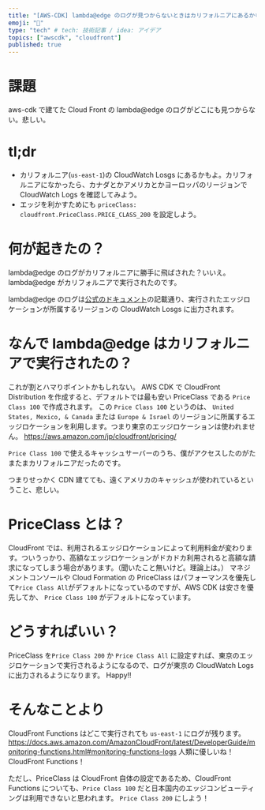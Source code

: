 ```yaml
---
title: "[AWS-CDK] lambda@edge のログが見つからないときはカリフォルニアにあるかも"
emoji: "📌"
type: "tech" # tech: 技術記事 / idea: アイデア
topics: ["awscdk", "cloudfront"]
published: true
---
```


# 課題

aws-cdk で建てた Cloud Front の lambda@edge のログがどこにも見つからない。悲しい。

# tl;dr

- カリフォルニア(`us-east-1`)の CloudWatch Losgs にあるかもよ。カリフォルニアになかったら、カナダとかアメリカとかヨーロッパのリージョンで CloudWatch Logs を確認してみよう。
- エッジを利かすためにも `priceClass: cloudfront.PriceClass.PRICE_CLASS_200` を設定しよう。

# 何が起きたの？

lambda@edge のログがカリフォルニアに勝手に飛ばされた？いいえ。lambda@edge がカリフォルニアで実行されたのです。

lambda@edge のログは[公式のドキュメント](https://docs.aws.amazon.com/AmazonCloudFront/latest/DeveloperGuide/lambda-cloudwatch-metrics-logging.html#lambda-cloudwatch-logs)の記載通り、実行されたエッジロケーションが所属するリージョンの CloudWatch Losgs に出力されます。

# なんで lambda@edge はカリフォルニアで実行されたの？

これが割とハマりポイントかもしれない。
AWS CDK で CloudFront Distribution を作成すると、デフォルトでは最も安い PriceClass である `Price Class 100` で作成されます。
この `Price Class 100` というのは、 `United States, Mexico, & Canada` または `Europe & Israel` のリージョンに所属するエッジロケーションを利用します。つまり東京のエッジロケーションは使われません。
https://aws.amazon.com/jp/cloudfront/pricing/

`Price Class 100` で使えるキャッシュサーバーのうち、僕がアクセスしたのがたまたまカリフォルニアだったのです。

つまりせっかく CDN 建てても、遠くアメリカのキャッシュが使われているということ、悲しい。

# PriceClass とは？

CloudFront では、利用されるエッジロケーションによって利用料金が変わります。ついうっかり、高額なエッジロケーションがドカドカ利用されると高額な請求になってしまう場合があります。（聞いたこと無いけど。理論上は。）
マネジメントコンソールや Cloud Formation の PriceClass はパフォーマンスを優先して`Price Class All`がデフォルトになっているのですが、AWS CDK は安さを優先してか、 `Price Class 100` がデフォルトになっています。

# どうすればいい？

PriceClass を`Price Class 200` か `Price Class All` に設定すれば、東京のエッジロケーションで実行されるようになるので、ログが東京の CloudWatch Logs に出力されるようになります。
Happy!!

# そんなことより

CloudFront Functions はどこで実行されても `us-east-1` にログが残ります。
https://docs.aws.amazon.com/AmazonCloudFront/latest/DeveloperGuide/monitoring-functions.html#monitoring-functions-logs
人類に優しいね！CloudFront Functions！

ただし、PriceClass は CloudFront 自体の設定であるため、CloudFront Functions についても、`Price Class 100` だと日本国内のエッジコンピューティングは利用できないと思われます。
`Price Class 200` にしよう！
